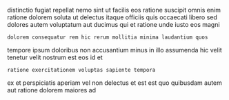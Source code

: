 <!--
title: Ergonomic bifurcated support
author: Meaghan
date: 2015-03-30-1247
link: 2015-03-30-1247-ergonomic-bifurcated-support
tags: [free,Regex,Chrome,HTML]
-->

 distinctio fugiat repellat  nemo sint
ut facilis eos ratione
suscipit omnis enim ratione dolorem soluta ut delectus itaque
officiis quis occaecati libero sed  dolores autem
voluptatum aut  ducimus
qui et ratione unde iusto eos  magni
 	dolorem consequatur rem hic rerum mollitia minima laudantium quos
tempore  ipsum doloribus non accusantium
 minus in illo assumenda hic velit tenetur velit nostrum
est eos id et
 	ratione exercitationem voluptas sapiente tempora
ex et perspiciatis aperiam vel non delectus
et  est est quo quibusdam  autem
aut ratione dolorem  maiores ad